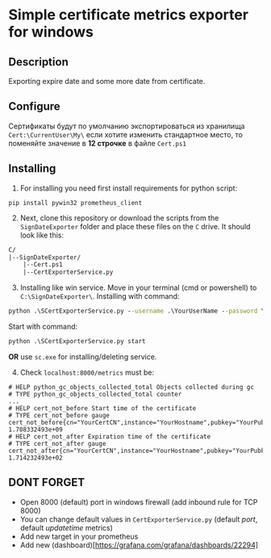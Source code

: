 # Simple certificate metrics exporter for windows

## Description

Exporting expire date and some more date from certificate.

## Configure

Сертификаты будут по умолчанию экспортироваться из хранилища `Cert:\CurrentUser\My\` если хотите изменить стандартное место, то поменяйте значение в **12 строчке** в файле `Cert.ps1`

## Installing

1. For installing you need first install requirements for python script:
```pip
pip install pywin32 prometheus_client
```
2. Next, clone this repository or download the scripts from the `SignDateExporter` folder and place these files on the `C` drive. It should look like this:

```fs
C/
|--SignDateExporter/
    |--Cert.ps1
    |--CertExporterService.py
```

3. Installing like win service.
Move in your terminal (cmd or powershell) to `C:\SignDateExporter\`.
Installing with command:
```cmd
python .\SCertExporterService.py --username .\YourUserName --password YourPassword --startup delayed install
```
Start with command:
```cmd
python .\SCertExporterService.py start
```
**OR**
use `sc.exe` for installing/deleting service.

4. Check `localhost:8000/metrics` must be:

```metrics
# HELP python_gc_objects_collected_total Objects collected during gc
# TYPE python_gc_objects_collected_total counter
...
# HELP cert_not_before Start time of the certificate
# TYPE cert_not_before gauge
cert_not_before{cn="YourCertCN",instance="YourHostname",pubkey="YourPubkeyHexFormat",thumbprint="YourThumbprint"} 1.708332493e+09
# HELP cert_not_after Expiration time of the certificate
# TYPE cert_not_after gauge
cert_not_after{cn="YourCertCN",instance="YourHostname",pubkey="YourPubkeyHexFormat",thumbprint="YourThumbprint"} 1.714232493e+02
```


## DONT FORGET

* Open 8000 (default) port in windows firewall (add inbound rule for TCP 8000)
* You can change default values in `CertExporterService.py` (default *port*, default *updatetime* metrics)
* Add new target in your prometheus
* Add new (dashboard)[https://grafana.com/grafana/dashboards/22294]